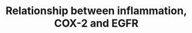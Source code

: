 ---
annotations:
- id: PW:0000460
  parent: classic metabolic pathway
  type: Pathway Ontology
  value: arachidonic acid metabolic pathway
authors:
- Laurent
- Egonw
- Ariutta
- MaintBot
- Khanspers
description: Arachidonic acid metabolic pathway can be activated by inflammation (stimulus).
  Arachidonic acid is released from membrane phospholipids by a phospholipase A2 (PLA-2)
  enzyme and converted to bioactive PGE-2 by COX-2. PGE2 induced transactivation of
  the EGFR by triggering Src and PGE2, an important regulator of CYP19A1 gene expression,
  stimulates CYP19A1 activity to increase localized estrogen 17-beta-estradiol (E2).
  The E2 binds to the classical ER to promote its dimerization and translocation to
  the nucleus where it modulates the expression of estrogen target genes (COX-2).
  The interaction of E2 with ER-alpha also activates signaling cascades that promote
  cell proliferation, such as the activation of c-Src tyrosine kinase (Src). Src activation
  stimulates a matrix metalloproteinase cascade that culminates in liberating the
  EGF. The free EGF ligand binds to EGFR family receptors that activates ERK signaling
  cascade. Cytosolic phospholipase A2 (cPLA) is a substrate for ERK and phosphorylation
  of cPLA (cPLAp), promoting its association with intracellular membranes such as
  those of the endoplasmic reticulum and mitochondria releasing lysophospholipids
  and arachidonic acid from these membranes. COX-2 catalyzes the conversion of arachidonic
  acid into PGE-2. These key molecules and pathways that connect chronic inflammation
  with inflammation-associated oncogenic transformation could be targeted by drugs
  or natural products for novel preventive and therapeutic strategies for malignant
  mesothelioma.
last-edited: 2019-11-11
ndex: 25e9c18f-8b6b-11eb-9e72-0ac135e8bacf
organisms:
- Homo sapiens
redirect_from:
- /index.php/Pathway:WP4483
- /instance/WP4483
- /instance/WP4483_rr107927
revision: r107927
schema-jsonld:
- '@context': https://schema.org/
  '@id': https://wikipathways.github.io/pathways/WP4483.html
  '@type': Dataset
  creator:
    '@type': Organization
    name: WikiPathways
  description: Arachidonic acid metabolic pathway can be activated by inflammation
    (stimulus). Arachidonic acid is released from membrane phospholipids by a phospholipase
    A2 (PLA-2) enzyme and converted to bioactive PGE-2 by COX-2. PGE2 induced transactivation
    of the EGFR by triggering Src and PGE2, an important regulator of CYP19A1 gene
    expression, stimulates CYP19A1 activity to increase localized estrogen 17-beta-estradiol
    (E2). The E2 binds to the classical ER to promote its dimerization and translocation
    to the nucleus where it modulates the expression of estrogen target genes (COX-2).
    The interaction of E2 with ER-alpha also activates signaling cascades that promote
    cell proliferation, such as the activation of c-Src tyrosine kinase (Src). Src
    activation stimulates a matrix metalloproteinase cascade that culminates in liberating
    the EGF. The free EGF ligand binds to EGFR family receptors that activates ERK
    signaling cascade. Cytosolic phospholipase A2 (cPLA) is a substrate for ERK and
    phosphorylation of cPLA (cPLAp), promoting its association with intracellular
    membranes such as those of the endoplasmic reticulum and mitochondria releasing
    lysophospholipids and arachidonic acid from these membranes. COX-2 catalyzes the
    conversion of arachidonic acid into PGE-2. These key molecules and pathways that
    connect chronic inflammation with inflammation-associated oncogenic transformation
    could be targeted by drugs or natural products for novel preventive and therapeutic
    strategies for malignant mesothelioma.
  keywords:
  - AKT1
  - AKT2
  - AKT3
  - Arachidonic acid
  - BRAF
  - COX-2
  - CYP19A1
  - E2
  - EGF
  - EGFR
  - ERK1
  - ERK2
  - ESR1
  - HRAS
  - KRAS
  - MMP1
  - NRAS
  - PGE2
  - PI3KA
  - PI3KB
  - PI3KD
  - PI3KG
  - PTGER1
  - PTGER2
  - PTGER3
  - PTGER4
  - Src
  - cPLA
  license: CC0
  name: Relationship between inflammation, COX-2 and EGFR
seo: CreativeWork
title: Relationship between inflammation, COX-2 and EGFR
wpid: WP4483
---